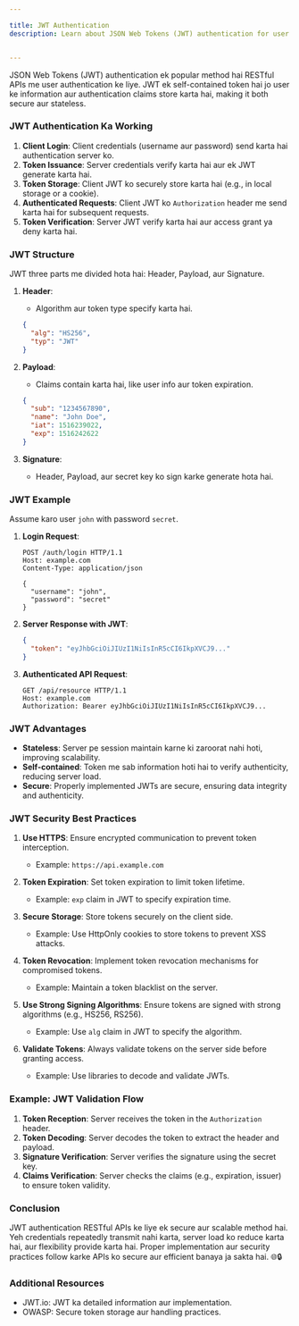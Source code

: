 ```yaml
---

title: JWT Authentication
description: Learn about JSON Web Tokens (JWT) authentication for user authentication in RESTful APIs, including its working, example, advantages, disadvantages, and best practices.


---
```



JSON Web Tokens (JWT) authentication ek popular method hai RESTful APIs me user authentication ke liye. JWT ek self-contained token hai jo user ke information aur authentication claims store karta hai, making it both secure aur stateless.

### JWT Authentication Ka Working

1. **Client Login**: Client credentials (username aur password) send karta hai authentication server ko.
2. **Token Issuance**: Server credentials verify karta hai aur ek JWT generate karta hai.
3. **Token Storage**: Client JWT ko securely store karta hai (e.g., in local storage or a cookie).
4. **Authenticated Requests**: Client JWT ko `Authorization` header me send karta hai for subsequent requests.
5. **Token Verification**: Server JWT verify karta hai aur access grant ya deny karta hai.

### JWT Structure

JWT three parts me divided hota hai: Header, Payload, aur Signature.

1. **Header**: 
   - Algorithm aur token type specify karta hai.
   ```json
   {
     "alg": "HS256",
     "typ": "JWT"
   }
   ```

2. **Payload**: 
   - Claims contain karta hai, like user info aur token expiration.
   ```json
   {
     "sub": "1234567890",
     "name": "John Doe",
     "iat": 1516239022,
     "exp": 1516242622
   }
   ```

3. **Signature**: 
   - Header, Payload, aur secret key ko sign karke generate hota hai.

### JWT Example

Assume karo user `john` with password `secret`.

1. **Login Request**:
   ```http
   POST /auth/login HTTP/1.1
   Host: example.com
   Content-Type: application/json

   {
     "username": "john",
     "password": "secret"
   }
   ```

2. **Server Response with JWT**:
   ```json
   {
     "token": "eyJhbGciOiJIUzI1NiIsInR5cCI6IkpXVCJ9..."
   }
   ```

3. **Authenticated API Request**:
   ```http
   GET /api/resource HTTP/1.1
   Host: example.com
   Authorization: Bearer eyJhbGciOiJIUzI1NiIsInR5cCI6IkpXVCJ9...
   ```

### JWT Advantages

- **Stateless**: Server pe session maintain karne ki zaroorat nahi hoti, improving scalability.
- **Self-contained**: Token me sab information hoti hai to verify authenticity, reducing server load.
- **Secure**: Properly implemented JWTs are secure, ensuring data integrity and authenticity.

### JWT Security Best Practices

1. **Use HTTPS**: Ensure encrypted communication to prevent token interception.
   - Example: `https://api.example.com`

2. **Token Expiration**: Set token expiration to limit token lifetime.
   - Example: `exp` claim in JWT to specify expiration time.

3. **Secure Storage**: Store tokens securely on the client side.
   - Example: Use HttpOnly cookies to store tokens to prevent XSS attacks.

4. **Token Revocation**: Implement token revocation mechanisms for compromised tokens.
   - Example: Maintain a token blacklist on the server.

5. **Use Strong Signing Algorithms**: Ensure tokens are signed with strong algorithms (e.g., HS256, RS256).
   - Example: Use `alg` claim in JWT to specify the algorithm.

6. **Validate Tokens**: Always validate tokens on the server side before granting access.
   - Example: Use libraries to decode and validate JWTs.

### Example: JWT Validation Flow

1. **Token Reception**: Server receives the token in the `Authorization` header.
2. **Token Decoding**: Server decodes the token to extract the header and payload.
3. **Signature Verification**: Server verifies the signature using the secret key.
4. **Claims Verification**: Server checks the claims (e.g., expiration, issuer) to ensure token validity.

### Conclusion

JWT authentication RESTful APIs ke liye ek secure aur scalable method hai. Yeh credentials repeatedly transmit nahi karta, server load ko reduce karta hai, aur flexibility provide karta hai. Proper implementation aur security practices follow karke APIs ko secure aur efficient banaya ja sakta hai. 🌐🔒

### Additional Resources

- JWT.io: JWT ka detailed information aur implementation.
- OWASP: Secure token storage aur handling practices.